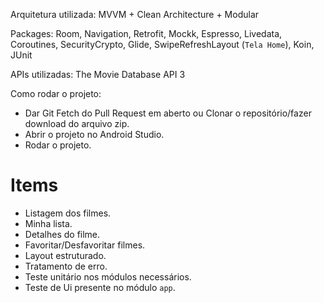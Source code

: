 Arquitetura utilizada: MVVM + Clean Architecture + Modular

Packages: Room, Navigation, Retrofit, Mockk, Espresso, Livedata, Coroutines, SecurityCrypto, Glide, SwipeRefreshLayout (`Tela Home`), Koin, JUnit

APIs utilizadas: The Movie Database API 3

Como rodar o projeto:
* Dar Git Fetch do Pull Request em aberto ou Clonar o repositório/fazer download do arquivo zip.
* Abrir o projeto no Android Studio.
* Rodar o projeto.


# Items
* Listagem dos filmes.
* Minha lista.
* Detalhes do filme.
* Favoritar/Desfavoritar filmes.
* Layout estruturado.
* Tratamento de erro.
* Teste unitário nos módulos necessários.
* Teste de Ui presente no módulo `app`.
